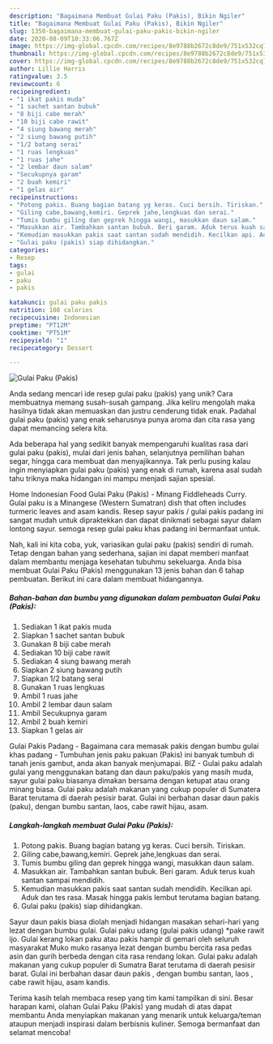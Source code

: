 ```yaml
---
description: "Bagaimana Membuat Gulai Paku (Pakis), Bikin Ngiler"
title: "Bagaimana Membuat Gulai Paku (Pakis), Bikin Ngiler"
slug: 1350-bagaimana-membuat-gulai-paku-pakis-bikin-ngiler
date: 2020-08-09T10:33:06.767Z
image: https://img-global.cpcdn.com/recipes/8e9788b2672c8de9/751x532cq70/gulai-paku-pakis-foto-resep-utama.jpg
thumbnail: https://img-global.cpcdn.com/recipes/8e9788b2672c8de9/751x532cq70/gulai-paku-pakis-foto-resep-utama.jpg
cover: https://img-global.cpcdn.com/recipes/8e9788b2672c8de9/751x532cq70/gulai-paku-pakis-foto-resep-utama.jpg
author: Lillie Harris
ratingvalue: 3.5
reviewcount: 6
recipeingredient:
- "1 ikat pakis muda"
- "1 sachet santan bubuk"
- "8 biji cabe merah"
- "10 biji cabe rawit"
- "4 siung bawang merah"
- "2 siung bawang putih"
- "1/2 batang serai"
- "1 ruas lengkuas"
- "1 ruas jahe"
- "2 lembar daun salam"
- "Secukupnya garam"
- "2 buah kemiri"
- "1 gelas air"
recipeinstructions:
- "Potong pakis. Buang bagian batang yg keras. Cuci bersih. Tiriskan."
- "Giling cabe,bawang,kemiri. Geprek jahe,lengkuas dan serai."
- "Tumis bumbu giling dan geprek hingga wangi, masukkan daun salam."
- "Masukkan air. Tambahkan santan bubuk. Beri garam. Aduk terus kuah santan sampai mendidih."
- "Kemudian masukkan pakis saat santan sudah mendidih. Kecilkan api. Aduk dan tes rasa. Masak hingga pakis lembut terutama bagian batang."
- "Gulai paku (pakis) siap dihidangkan."
categories:
- Resep
tags:
- gulai
- paku
- pakis

katakunci: gulai paku pakis 
nutrition: 108 calories
recipecuisine: Indonesian
preptime: "PT12M"
cooktime: "PT51M"
recipeyield: "1"
recipecategory: Dessert

---
```



![Gulai Paku (Pakis)](https://img-global.cpcdn.com/recipes/8e9788b2672c8de9/751x532cq70/gulai-paku-pakis-foto-resep-utama.jpg)

Anda sedang mencari ide resep gulai paku (pakis) yang unik? Cara membuatnya memang susah-susah gampang. Jika keliru mengolah maka hasilnya tidak akan memuaskan dan justru cenderung tidak enak. Padahal gulai paku (pakis) yang enak seharusnya punya aroma dan cita rasa yang dapat memancing selera kita.

Ada beberapa hal yang sedikit banyak mempengaruhi kualitas rasa dari gulai paku (pakis), mulai dari jenis bahan, selanjutnya pemilihan bahan segar, hingga cara membuat dan menyajikannya. Tak perlu pusing kalau ingin menyiapkan gulai paku (pakis) yang enak di rumah, karena asal sudah tahu triknya maka hidangan ini mampu menjadi sajian spesial.

Home Indonesian Food Gulai Paku (Pakis) - Minang Fiddleheads Curry. Gulai paku is a Minangese (Western Sumatran) dish that often includes turmeric leaves and asam kandis. Resep sayur pakis / gulai pakis padang ini sangat mudah untuk dipraktekkan dan dapat dinikmati sebagai sayur dalam lontong sayur. semoga resep gulai paku khas padang ini bermanfaat untuk.


Nah, kali ini kita coba, yuk, variasikan gulai paku (pakis) sendiri di rumah. Tetap dengan bahan yang sederhana, sajian ini dapat memberi manfaat dalam membantu menjaga kesehatan tubuhmu sekeluarga. Anda bisa membuat Gulai Paku (Pakis) menggunakan 13 jenis bahan dan 6 tahap pembuatan. Berikut ini cara dalam membuat hidangannya.

<!--inarticleads1-->

##### Bahan-bahan dan bumbu yang digunakan dalam pembuatan Gulai Paku (Pakis):

1. Sediakan 1 ikat pakis muda
1. Siapkan 1 sachet santan bubuk
1. Gunakan 8 biji cabe merah
1. Sediakan 10 biji cabe rawit
1. Sediakan 4 siung bawang merah
1. Siapkan 2 siung bawang putih
1. Siapkan 1/2 batang serai
1. Gunakan 1 ruas lengkuas
1. Ambil 1 ruas jahe
1. Ambil 2 lembar daun salam
1. Ambil Secukupnya garam
1. Ambil 2 buah kemiri
1. Siapkan 1 gelas air


Gulai Pakis Padang - Bagaimana cara memasak pakis dengan bumbu gulai khas padang - Tumbuhan jenis paku pakuan (Pakis) ini banyak tumbuh di tanah jenis gambut, anda akan banyak menjumapai. BIZ - Gulai paku adalah gulai yang menggunakan batang dan daun paku/pakis yang masih muda, sayur gulai paku biasanya dimakan bersama dengan ketupat atau orang minang biasa. Gulai paku adalah makanan yang cukup populer di Sumatera Barat terutama di daerah pesisir barat. Gulai ini berbahan dasar daun pakis (paku), dengan bumbu santan, laos, cabe rawit hijau, asam. 

<!--inarticleads2-->

##### Langkah-langkah membuat Gulai Paku (Pakis):

1. Potong pakis. Buang bagian batang yg keras. Cuci bersih. Tiriskan.
1. Giling cabe,bawang,kemiri. Geprek jahe,lengkuas dan serai.
1. Tumis bumbu giling dan geprek hingga wangi, masukkan daun salam.
1. Masukkan air. Tambahkan santan bubuk. Beri garam. Aduk terus kuah santan sampai mendidih.
1. Kemudian masukkan pakis saat santan sudah mendidih. Kecilkan api. Aduk dan tes rasa. Masak hingga pakis lembut terutama bagian batang.
1. Gulai paku (pakis) siap dihidangkan.


Sayur daun pakis biasa diolah menjadi hidangan masakan sehari-hari yang lezat dengan bumbu gulai. Gulai paku udang (gulai pakis udang) *pake rawit ijo. Gulai kerang lokan paku atau pakis hampir di gemari oleh seluruh masyarakat Muko muko rasanya lezat dengan bumbu bercita rasa pedas asin dan gurih berbeda dengan cita rasa rendang lokan. Gulai paku adalah makanan yang cukup populer di Sumatra Barat terutama di daerah pesisir barat. Gulai ini berbahan dasar daun pakis , dengan bumbu santan, laos , cabe rawit hijau, asam kandis. 

Terima kasih telah membaca resep yang tim kami tampilkan di sini. Besar harapan kami, olahan Gulai Paku (Pakis) yang mudah di atas dapat membantu Anda menyiapkan makanan yang menarik untuk keluarga/teman ataupun menjadi inspirasi dalam berbisnis kuliner. Semoga bermanfaat dan selamat mencoba!
